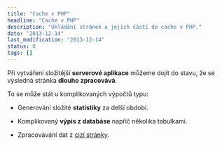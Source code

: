 ```yaml
---
title: "Cache v PHP"
headline: "Cache v PHP"
description: "Ukládání stránek a jejich částí do cache v PHP."
date: "2013-12-14"
last_modification: "2013-12-14"
status: 0
tags: []
---
```


Při vytváření složitější **serverové aplikace** můžeme dojít do stavu, že se výsledná stránka **dlouho zpracovává**.

To se může stát u komplikovaných výpočtů typu:

  - Generování složité **statistiky** za delší období.

  - Komplikovaný **výpis z databáse** napříč několika tabulkami.

  - Zpracovávání dat z [cizí stránky](/stazeni-stranky).